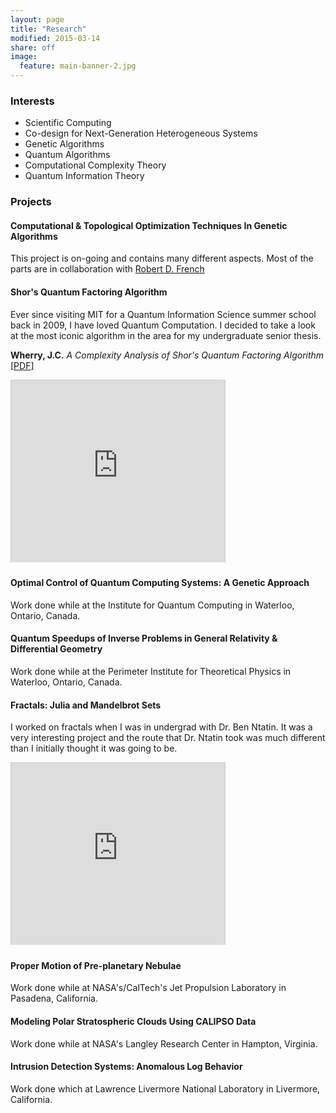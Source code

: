 ```yaml
---
layout: page
title: "Research"
modified: 2015-03-14
share: off
image:
  feature: main-banner-2.jpg
---
```


### Interests

* Scientific Computing
* Co-design for Next-Generation Heterogeneous Systems
* Genetic Algorithms
* Quantum Algorithms
* Computational Complexity Theory
* Quantum Information Theory

### Projects

#### Computational & Topological Optimization Techniques In Genetic Algorithms

This project is on-going and contains many different aspects. Most of the parts are in collaboration with <a href="https://www.robertdfrench.me">Robert D. French</a>

#### Shor's Quantum Factoring Algorithm

Ever since visiting MIT for a Quantum Information Science summer school back in 2009, I have loved Quantum Computation. I decided to take a look at the most iconic algorithm in the area for my undergraduate senior thesis.

**Wherry, J.C.** *A Complexity Analysis of Shor's Quantum Factoring Algorithm* [<a target="_blank" href="https://docs.google.com/file/d/0B9aId9jAWLcQOXkyR0I2cGFCSzQ/edit">PDF</a>]

<iframe src="https://www.slideshare.net/slideshow/embed_code/8383362?rel=0" 
	width="342"
	height="291" 
	frameborder="0" 
	marginwidth="0" 
	marginheight="0" 
	scrolling="no" 
	style="border:1px solid #CCC;border-width:1px 1px 0;margin-bottom:5px" 
	allowfullscreen 
	webkitallowfullscreen 
	mozallowfullscreen> </iframe>

#### Optimal Control of Quantum Computing Systems: A Genetic Approach

Work done while at the Institute for Quantum Computing in Waterloo, Ontario, Canada.

#### Quantum Speedups of Inverse Problems in General Relativity & Differential Geometry

Work done while at the Perimeter Institute for Theoretical Physics in Waterloo, Ontario, Canada.

#### Fractals: Julia and Mandelbrot Sets

I worked on fractals when I was in undergrad with Dr. Ben Ntatin. It was a very interesting project and the route that Dr. Ntatin took was much different than I initially thought it was going to be.

<iframe src="https://www.slideshare.net/slideshow/embed_code/8383246?rel=0" 
	width="342" 
	height="291" 
	frameborder="0" 
	marginwidth="0" 
	marginheight="0" 
	scrolling="no" 
	style="border:1px solid #CCC;border-width:1px 1px 0;margin-bottom:5px" 
	allowfullscreen 
	webkitallowfullscreen 
	mozallowfullscreen> </iframe>

#### Proper Motion of Pre-planetary Nebulae

Work done while at NASA's/CalTech's Jet Propulsion Laboratory in Pasadena, California.

#### Modeling Polar Stratospheric Clouds Using CALIPSO Data

Work done while at NASA's Langley Research Center in Hampton, Virginia. 

#### Intrusion Detection Systems: Anomalous Log Behavior

Work done which at Lawrence Livermore National Laboratory in Livermore, California.
